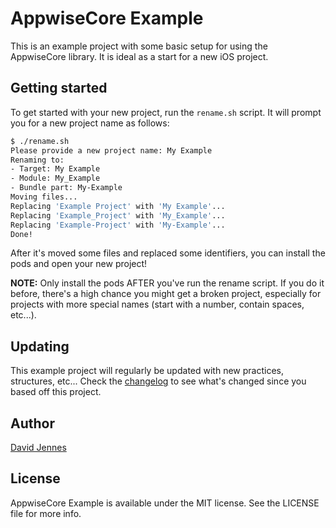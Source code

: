 # AppwiseCore Example

This is an example project with some basic setup for using the AppwiseCore library. It is ideal as a start for a new iOS project.

## Getting started

To get started with your new project, run the `rename.sh` script. It will prompt you for a new project name as follows:

```bash
$ ./rename.sh
Please provide a new project name: My Example
Renaming to:
- Target: My Example
- Module: My_Example
- Bundle part: My-Example
Moving files...
Replacing 'Example Project' with 'My Example'...
Replacing 'Example_Project' with 'My_Example'...
Replacing 'Example-Project' with 'My-Example'...
Done!
```

After it's moved some files and replaced some identifiers, you can install the pods and open your new project!

**NOTE:** Only install the pods AFTER you've run the rename script. If you do it before, there's a high chance you might get a broken project, especially for projects with more special names (start with a number, contain spaces, etc...).

## Updating

This example project will regularly be updated with new practices, structures, etc... Check the [changelog](https://github.com/appwise-labs/AppwiseCore-Example/blob/master/CHANGELOG.md) to see what's changed since you based off this project.

## Author

[David Jennes](https://github.com/djbe)

## License

AppwiseCore Example is available under the MIT license. See the LICENSE file for more info.
